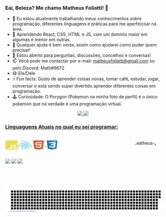 ### Eai, Beleza? Me chamo Matheus Foliatti! 👋

- 🔭 Eu estou atualmente trabalhando meus conhecimentos sobre programação, diferentes linguagens e práticas para me aperfeiçoar na área.
- 🌱 Aprendendo React, CSS, HTML e JS, com um domínio maior em algumas e menor em outras.
- 🤔 Qualquer ajuda é bem vinda, assim como ajudarei como puder quem precisar!
- 💬 Estou aberto para perguntas, discussões, concelhos e conversas!
- 📫 Você pode me contactar por e-mail: matheusfoliatti@gmail.com ou pelo Discord: Math#9672
- 😄 Ele/Dele
- ⚡ Fun facts: Gosto de aprender coisas novas, tomar café, estudar, jogar, conversar e está sendo super divertido aprender diferentes coisas em programação.
- 🕹️ Curiosidade: O Porygon (Pokemon na minha foto de perfil) é o único pokemon que na verdade é uma programação virtual.

<div align="center">
  <a href="https://github.com/MatheusFoliatti">
  <img height="180em" src="https://github-readme-stats.vercel.app/api?username=MatheusFoliatti&show_icons=true&theme=merko&include_all_commits=true&count_private=true"/>
  <img height="180em" src="https://github-readme-stats.vercel.app/api/top-langs/?username=MatheusFoliatti&layout=compact&langs_count=7&theme=merko"/>
</div>

### Linguaguens Atuais no qual eu sei programar: 
  
<div style="display: inline_block"><br>
  <img align="center" alt="Matheus-Js" height="30" width="40" src="https://raw.githubusercontent.com/devicons/devicon/master/icons/javascript/javascript-plain.svg">
  <img align="center" alt="Matheus-React" height="30" width="40" src="https://raw.githubusercontent.com/devicons/devicon/master/icons/react/react-original.svg">
  <img align="center" alt="Matheus-HTML" height="30" width="40" src="https://raw.githubusercontent.com/devicons/devicon/master/icons/html5/html5-original.svg">
  <img align="center" alt="Matheus-CSS" height="30" width="40" src="https://raw.githubusercontent.com/devicons/devicon/master/icons/css3/css3-original.svg">
  <img align="right" alt="Matheus-pic" height="150" style="border-radius:50px;" src="https://encrypted-tbn0.gstatic.com/images?q=tbn:ANd9GcQqy0sbs-B-VU1vALKvNLM89dh8d7V-SHsc3A&usqp=CAU">
</div>
  
  ##
  
<div> 
  <a href="https://instagram.com/foliattimatheus" target="_blank"><img src="https://img.shields.io/badge/-Instagram-%23E4405F?style=for-the-badge&logo=instagram&logoColor=white" target="_blank"></a>
   <a href="https://discord.gg" target="_blank"><img src="https://img.shields.io/badge/Discord-7289DA?style=for-the-badge&logo=discord&logoColor=white" target="_blank"></a> 
  <a href = "mailto:matheusfoliatti@gmail.com"><img src="https://img.shields.io/badge/-Gmail-%23333?style=for-the-badge&logo=gmail&logoColor=white" target="_blank"></a>
  
![gitartwork](gitartwork.svg)
  
</div>
